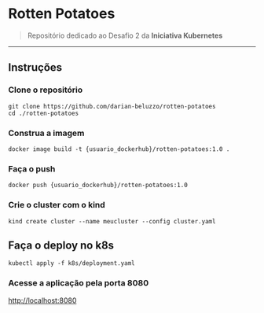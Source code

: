 # Rotten Potatoes
> Repositório dedicado ao Desafio 2 da **Iniciativa Kubernetes**
---
## Instruções

### Clone o repositório
```
git clone https://github.com/darian-beluzzo/rotten-potatoes
cd ./rotten-potatoes
```

### Construa a imagem
```
docker image build -t {usuario_dockerhub}/rotten-potatoes:1.0 .
```

### Faça o push
```
docker push {usuario_dockerhub}/rotten-potatoes:1.0
```

### Crie o cluster com o kind
```
kind create cluster --name meucluster --config cluster.yaml
```

## Faça o deploy no k8s
```
kubectl apply -f k8s/deployment.yaml
```

### Acesse a aplicação pela porta 8080
[http://localhost:8080](http://localhost:8080)
